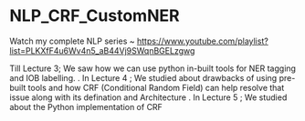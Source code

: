 # NLP_CRF_CustomNER

Watch my complete NLP series ~ https://www.youtube.com/playlist?list=PLKXfF4u6Wv4n5_aB44Vj9SWqnBGELzgwg

Till Lecture 3; We saw how we can use python in-built tools for NER tagging and IOB labelling.
.
In Lecture 4 ; We studied about drawbacks of using pre-built tools and how CRF (Conditional Random Field) can help resolve that issue along with its defination and Architecture
.
In Lecture 5 ; We studied about the Python implementation of CRF
